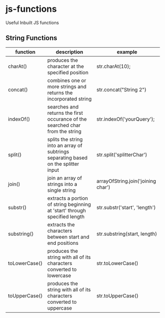 # js-functions
Useful Inbuilt JS functions

## String Functions

function | description | example
----------|----------|----------
charAt() | produces the character at the specified position | str.charAt(10);
concat() | combines one or more strings and returns the incorporated string | str.concat("String 2")
indexOf() | searches and returns the first occurance of the searched char from the string | str.indexOf('yourQuery');
split() | splits the string into an array of subtrings separating based on the splitter input | str.split('splitterChar')
join() | join an array of strings into a single string | arrayOfString.join('joining char')
substr() | extracts a portion of string beginning at 'start' through specified length | str.substr('start', 'length')
substring() | extracts the characters between start and end positions | str.substring(start, length)
toLowerCase() | produces the string with all of its characters converted to lowercase | str.toLowerCase()
toUpperCase() | produces the string with all of its characters converted to uppercase | str.toUpperCase()
                                                              
